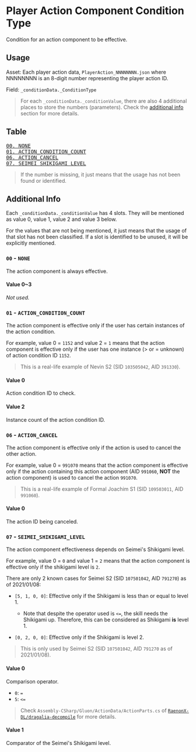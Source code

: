 # Player Action Component Condition Type

Condition for an action component to be effective.

## Usage

Asset: Each player action data, `PlayerAction_NNNNNNNN.json`
where NNNNNNNN is an 8-digit number representing the player action ID.

Field: `_conditionData._ConditionType`

> For each `_conditionData._conditionValue`, there are also 4 additional places
> to store the numbers (parameters). Check the [additional info](#additional-info)
> section for more details.

## Table

<pre>
<a href="#00---none">00. NONE</a>
<a href="#01---action_condition_count">01. ACTION_CONDITION_COUNT</a>
<a href="#06---action_cancel">06. ACTION_CANCEL</a>
<a href="#07---seimei_shikigami_level">07. SEIMEI_SHIKIGAMI_LEVEL</a>
</pre>

> If the number is missing, it just means that the usage has not been found or identified.

## Additional Info

Each `_conditionData._conditionValue` has 4 slots. They will be mentioned as value 0, value 1, value 2 and value 3
below.

For the values that are not being mentioned, it just means that the usage of that slot has not been classified. If a
slot is identified to be unused, it will be explicitly mentioned.

### `00` - `NONE`

The action component is always effective.

#### Value 0~3

*Not used.*

### `01` - `ACTION_CONDITION_COUNT`

The action component is effective only if the user has certain instances of the action condition.

For example, value 0 = `1152` and value 2 = `1` means that the action component is effective only if the user has one
instance (> or = unknown) of action condition ID `1152`.

> This is a real-life example of Nevin S2 (SID `103505042`, AID `391330`).

#### Value 0

Action condition ID to check.

#### Value 2

Instance count of the action condition ID.

### `06` - `ACTION_CANCEL`

The action component is effective only if the action is used to cancel the other action.

For example, value 0 = `991070` means that the action component is effective only if the action containing this action
component (AID `991060`, **NOT** the action component) is used to cancel the action `991070`.

> This is a real-life example of Formal Joachim S1 (SID `109503011`, AID `991060`).

#### Value 0

The action ID being canceled.

### `07` - `SEIMEI_SHIKIGAMI_LEVEL`

The action component effectiveness depends on Seimei's Shikigami level.

For example, value 0 = `0` and value 1 = `2` means that the action component is effective only if the shikigami level
is `2`.

There are only 2 known cases for Seimei S2 (SID `107501042`, AID `791270`) as of 2021/01/08:

- `[5, 1, 0, 0]`: Effective only if the Shikigami is less than or equal to level 1.
    - Note that despite the operator used is `<=`, the skill needs the Shikigami up. Therefore, this can be considered
      as Shikigami **is** level 1.

- `[0, 2, 0, 0]`: Effective only if the Shikigami is level 2.

> This is only used by Seimei S2 (SID `107501042`, AID `791270` as of 2021/01/08).

#### Value 0

Comparison operator.

- `0`: `=`
- `5`: `<=`

> Check `Assembly-CSharp/Gluon/ActionData/ActionParts.cs`
> of [`RaenonX-DL/dragalia-decompile`](https://github.com/RaenonX-DL/dragalia-decompile) for more details.

#### Value 1

Comparator of the Seimei's Shikigami level.
